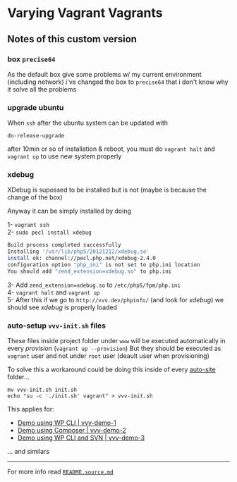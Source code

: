 # Varying Vagrant Vagrants

## Notes of this custom version 

### box `precise64`

As the default box give some problems w/ my current environment (including network) i've changed the box to `precise64` that i don't know why it solve all the problems

### upgrade ubuntu

When `ssh` after the ubuntu system can be updated with 

    do-release-upgrade

after 10min or so of installation & reboot, you must do `vagrant halt` and `vagrant up` to use new system properly

### xdebug

XDebug is supossed to be installed but is not (maybe is because the change of the box)

Anyway it can be simply installed by doing 

1- `vagrant ssh`  
2- `sudo pecl install xdebug`   
```bash
Build process completed successfully
Installing '/usr/lib/php5/20121212/xdebug.so'
install ok: channel://pecl.php.net/xdebug-2.4.0
configuration option "php_ini" is not set to php.ini location
You should add "zend_extension=xdebug.so" to php.ini
```
3- Add `zend_extension=xdebug.so` to `/etc/php5/fpm/php.ini`  
4- `vagrant halt` and `vagrant up`  
5- After this if we go to `http://vvv.dev/phpinfo/` (and look for _xdebug_) we should see _xdebug_ is properly loaded   

### auto-setup `vvv-init.sh` files

These files inside project folder under `www` will be executed automatically in every _provision_ (`vagrant up --provision`)
But they should be executed as `vagrant` user and not under `root` user (deault user when provisioning)

To solve this a workaround could be doing this inside of every [auto-site](https://github.com/varying-vagrant-vagrants/vvv/wiki/Auto-site-Setup) folder...

    mv vvv-init.sh init.sh
    echo "su -c './init.sh' vagrant" > vvv-init.sh

This applies for:

- [Demo using WP CLI | vvv-demo-1](https://github.com/simonwheatley/vvv-demo-1)
- [Demo using Composer | vvv-demo-2](https://github.com/simonwheatley/vvv-demo-2)
- [Demo using WP CLI and SVN | vvv-demo-3](https://github.com/simonwheatley/vvv-demo-3)

... and similars




---
For more info read [`README.source.md`](README.source.md)